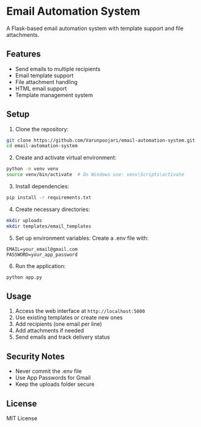 # Email Automation System

A Flask-based email automation system with template support and file attachments.

## Features

- Send emails to multiple recipients
- Email template support
- File attachment handling
- HTML email support
- Template management system

## Setup

1. Clone the repository:
```bash
git clone https://github.com/Varunpoojari/email-automation-system.git
cd email-automation-system
```

2. Create and activate virtual environment:
```bash
python -m venv venv
source venv/bin/activate  # On Windows use: venv\Scripts\activate
```

3. Install dependencies:
```bash
pip install -r requirements.txt
```

4. Create necessary directories:
```bash
mkdir uploads
mkdir templates/email_templates
```

5. Set up environment variables:
Create a .env file with:
```
EMAIL=your_email@gmail.com
PASSWORD=your_app_password
```

6. Run the application:
```bash
python app.py
```

## Usage

1. Access the web interface at `http://localhost:5000`
2. Use existing templates or create new ones
3. Add recipients (one email per line)
4. Add attachments if needed
5. Send emails and track delivery status

## Security Notes

- Never commit the .env file
- Use App Passwords for Gmail
- Keep the uploads folder secure

## License

MIT License